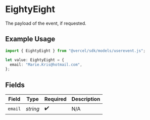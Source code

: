 # EightyEight

The payload of the event, if requested.

## Example Usage

```typescript
import { EightyEight } from "@vercel/sdk/models/userevent.js";

let value: EightyEight = {
  email: "Marie.Kris@hotmail.com",
};
```

## Fields

| Field              | Type               | Required           | Description        |
| ------------------ | ------------------ | ------------------ | ------------------ |
| `email`            | *string*           | :heavy_check_mark: | N/A                |